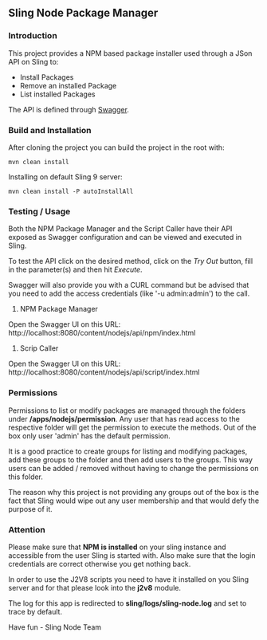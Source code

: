 ## Sling Node Package Manager

### Introduction

This project provides a NPM based package installer
used through a JSon API on Sling to:

* Install Packages
* Remove an installed Package
* List installed Packages

The API is defined through [Swagger](http://swagger.io).

### Build and Installation

After cloning the project you can build
the project in the root with:

    mvn clean install

Installing on default Sling 9 server:

    mvn clean install -P autoInstallAll

### Testing / Usage

Both the NPM Package Manager and the Script Caller have their
API exposed as Swagger configuration and can be viewed and
executed in Sling.

To test the API click on the desired method, click on the *Try Out*
button, fill in the parameter(s) and then hit *Execute*.

Swagger will also provide you with a CURL command but be advised that
you need to add the access credentials (like '-u admin:admin') to the
call.

1. NPM Package Manager

Open the Swagger UI on this URL: http://localhost:8080/content/nodejs/api/npm/index.html

1. Scrip Caller

Open the Swagger UI on this URL: http://localhost:8080/content/nodejs/api/script/index.html

### Permissions

Permissions to list or modify packages are managed through
the folders under **/apps/nodejs/permission**. Any user that has
read access to the respective folder will get the permission
to execute the methods. Out of the box only user 'admin' has
the default permission.

It is a good practice to create groups for listing and modifying
packages, add these groups to the folder and then add users to
the groups. This way users can be added / removed without having
to change the permissions on this folder.

The reason why this project is not providing any groups out
of the box is the fact that Sling would wipe out any user
membership and that would defy the purpose of it.

### Attention

Please make sure that **NPM is installed** on your sling instance and accessible
from the user Sling is started with. Also make sure that the login
credentials are correct otherwise you get nothing back.

In order to use the J2V8 scripts you need to have it installed on you Sling server
and for that please look into the **j2v8** module.

The log for this app is redirected to **sling/logs/sling-node.log** and set to
trace by default.

Have fun - Sling Node Team